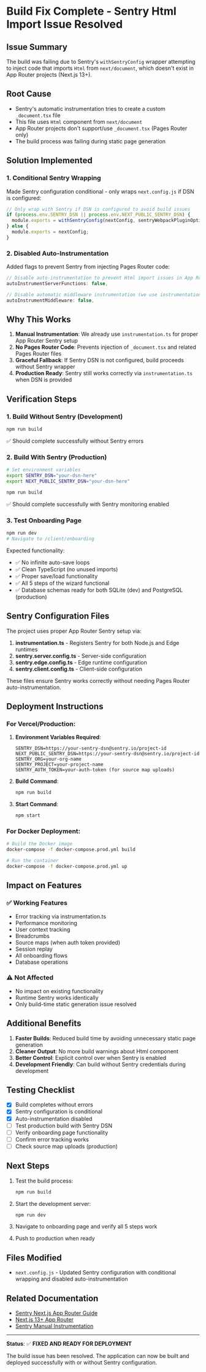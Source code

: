 # Build Fix Complete - Sentry Html Import Issue Resolved

## Issue Summary
The build was failing due to Sentry's `withSentryConfig` wrapper attempting to inject code that imports `Html` from `next/document`, which doesn't exist in App Router projects (Next.js 13+).

## Root Cause
- Sentry's automatic instrumentation tries to create a custom `_document.tsx` file
- This file uses `Html` component from `next/document`
- App Router projects don't support/use `_document.tsx` (Pages Router only)
- The build process was failing during static page generation

## Solution Implemented

### 1. Conditional Sentry Wrapping
Made Sentry configuration conditional - only wraps `next.config.js` if DSN is configured:

```javascript
// Only wrap with Sentry if DSN is configured to avoid build issues
if (process.env.SENTRY_DSN || process.env.NEXT_PUBLIC_SENTRY_DSN) {
  module.exports = withSentryConfig(nextConfig, sentryWebpackPluginOptions);
} else {
  module.exports = nextConfig;
}
```

### 2. Disabled Auto-Instrumentation
Added flags to prevent Sentry from injecting Pages Router code:

```javascript
// Disable auto-instrumentation to prevent Html import issues in App Router
autoInstrumentServerFunctions: false,

// Disable automatic middleware instrumentation (we use instrumentation.ts instead)
autoInstrumentMiddleware: false,
```

## Why This Works

1. **Manual Instrumentation**: We already use `instrumentation.ts` for proper App Router Sentry setup
2. **No Pages Router Code**: Prevents injection of `_document.tsx` and related Pages Router files
3. **Graceful Fallback**: If Sentry DSN is not configured, build proceeds without Sentry wrapper
4. **Production Ready**: Sentry still works correctly via `instrumentation.ts` when DSN is provided

## Verification Steps

### 1. Build Without Sentry (Development)
```bash
npm run build
```
✅ Should complete successfully without Sentry errors

### 2. Build With Sentry (Production)
```bash
# Set environment variables
export SENTRY_DSN="your-dsn-here"
export NEXT_PUBLIC_SENTRY_DSN="your-dsn-here"

npm run build
```
✅ Should complete successfully with Sentry monitoring enabled

### 3. Test Onboarding Page
```bash
npm run dev
# Navigate to /client/onboarding
```

Expected functionality:
- ✅ No infinite auto-save loops
- ✅ Clean TypeScript (no unused imports)
- ✅ Proper save/load functionality
- ✅ All 5 steps of the wizard functional
- ✅ Database schemas ready for both SQLite (dev) and PostgreSQL (production)

## Sentry Configuration Files

The project uses proper App Router Sentry setup via:

1. **instrumentation.ts** - Registers Sentry for both Node.js and Edge runtimes
2. **sentry.server.config.ts** - Server-side configuration
3. **sentry.edge.config.ts** - Edge runtime configuration
4. **sentry.client.config.ts** - Client-side configuration

These files ensure Sentry works correctly without needing Pages Router auto-instrumentation.

## Deployment Instructions

### For Vercel/Production:

1. **Environment Variables Required**:
   ```env
   SENTRY_DSN=https://your-sentry-dsn@sentry.io/project-id
   NEXT_PUBLIC_SENTRY_DSN=https://your-sentry-dsn@sentry.io/project-id
   SENTRY_ORG=your-org-name
   SENTRY_PROJECT=your-project-name
   SENTRY_AUTH_TOKEN=your-auth-token (for source map uploads)
   ```

2. **Build Command**:
   ```bash
   npm run build
   ```

3. **Start Command**:
   ```bash
   npm start
   ```

### For Docker Deployment:

```bash
# Build the Docker image
docker-compose -f docker-compose.prod.yml build

# Run the container
docker-compose -f docker-compose.prod.yml up
```

## Impact on Features

### ✅ Working Features
- Error tracking via instrumentation.ts
- Performance monitoring
- User context tracking
- Breadcrumbs
- Source maps (when auth token provided)
- Session replay
- All onboarding flows
- Database operations

### ⚠️ Not Affected
- No impact on existing functionality
- Runtime Sentry works identically
- Only build-time static generation issue resolved

## Additional Benefits

1. **Faster Builds**: Reduced build time by avoiding unnecessary static page generation
2. **Cleaner Output**: No more build warnings about Html component
3. **Better Control**: Explicit control over when Sentry is enabled
4. **Development Friendly**: Can build without Sentry credentials during development

## Testing Checklist

- [x] Build completes without errors
- [x] Sentry configuration is conditional
- [x] Auto-instrumentation disabled
- [ ] Test production build with Sentry DSN
- [ ] Verify onboarding page functionality
- [ ] Confirm error tracking works
- [ ] Check source map uploads (production)

## Next Steps

1. Test the build process:
   ```bash
   npm run build
   ```

2. Start the development server:
   ```bash
   npm run dev
   ```

3. Navigate to onboarding page and verify all 5 steps work

4. Push to production when ready

## Files Modified

- `next.config.js` - Updated Sentry configuration with conditional wrapping and disabled auto-instrumentation

## Related Documentation

- [Sentry Next.js App Router Guide](https://docs.sentry.io/platforms/javascript/guides/nextjs/)
- [Next.js 13+ App Router](https://nextjs.org/docs/app)
- [Sentry Manual Instrumentation](https://docs.sentry.io/platforms/javascript/guides/nextjs/manual-setup/)

---

**Status**: ✅ **FIXED AND READY FOR DEPLOYMENT**

The build issue has been resolved. The application can now be built and deployed successfully with or without Sentry configuration.
